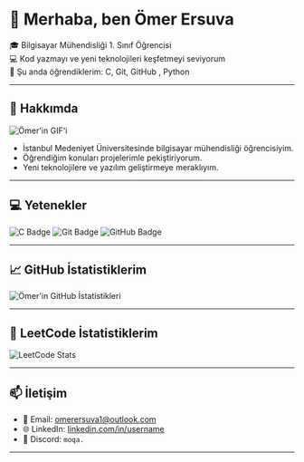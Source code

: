 # 👋 Merhaba, ben Ömer Ersuva

🎓 Bilgisayar Mühendisliği 1. Sınıf Öğrencisi  
💻 Kod yazmayı ve yeni teknolojileri keşfetmeyi seviyorum  
🌱 Şu anda öğrendiklerim: C, Git, GitHub  , Python

---

## 🚀 Hakkımda

![Ömer'in GIF'i](https://media.giphy.com/media/3o7abKhOpu0NwenH3O/giphy.gif)

- İstanbul Medeniyet Üniversitesinde bilgisayar mühendisliği öğrencisiyim.  
- Öğrendiğim konuları projelerimle pekiştiriyorum.  
- Yeni teknolojilere ve yazılım geliştirmeye meraklıyım.  

---

## 💻 Yetenekler

![C Badge](https://img.shields.io/badge/C-555555?style=for-the-badge&logo=c&logoColor=white)
![Git Badge](https://img.shields.io/badge/Git-F05032?style=for-the-badge&logo=git&logoColor=white)
![GitHub Badge](https://img.shields.io/badge/GitHub-181717?style=for-the-badge&logo=github&logoColor=white)

---

## 📈 GitHub İstatistiklerim

![Ömer'in GitHub İstatistikleri](https://github-readme-stats.vercel.app/api?username=MoQa-atx&show_icons=true&theme=radical)

---

## 🧠 LeetCode İstatistiklerim

![LeetCode Stats](https://leetcard.jacoblin.cool/MoQa)



---

## 📫 İletişim

- 📧 Email: omerersuva1@outlook.com  
- 🌐 LinkedIn: [linkedin.com/in/username](https://linkedin.com/in/username)  
- 💬 Discord: `moqa.`  

---


